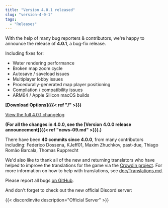 ```yaml
---
title: "Version 4.0.1 released"
slug: "version-4-0-1"
tags:
  - "Releases"
---
```


With the help of many bug reporters & contributors, we're happy to announce the release of **4.0.1**, a bug-fix release.

Including fixes for:
- Water rendering performance
- Broken map zoom cycle
- Autosave / saveload issues
- Multiplayer lobby issues
- Procedurally-generated map player positioning
- Compilation / compatibility issues
- ARM64 / Apple Silicon macOS builds

**[Download Options]({{< ref "/" >}})**

[View the full 4.0.1 changelog](https://github.com/Warzone2100/warzone2100/raw/4.0.1/ChangeLog)

**(For all the changes in 4.0.0, see the [Version 4.0.0 release announcement]({{< ref "news-09.md" >}}).)**

There have been **40 commits since 4.0.0**, from many contributors including: Federico Dossena, KJeff01, Maxim Zhuchkov, past-due, Thiago Romão Barcala, Thomas Rupprecht

We'd also like to thank all of the new and returning translators who have helped to improve the translations for the game via the [Crowdin project](https://crowdin.com/project/warzone2100). For more information on how to help with translations, see [doc/Translations.md](https://github.com/Warzone2100/warzone2100/blob/master/doc/Translations.md#how-do-i-help-translate).

Please report all bugs [on GitHub](https://github.com/Warzone2100/warzone2100/issues).

And don't forget to check out the new official Discord server:

{{< discordinvite description="Official Server" >}}
